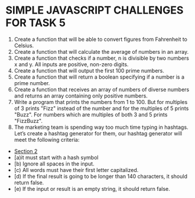 # SIMPLE JAVASCRIPT CHALLENGES FOR TASK 5

1) Create a function that will be able to convert figures from Fahrenheit to Celsius.
2) Create a function that will calculate the average of numbers in an array.
3) Create a function that checks if a number, n is divisible by two numbers x and y. All inputs are positive, non-zero digits.
4) Create a function that will output the first 100 prime numbers.
5) Create a function that will return a boolean specifying if a number is a prime number.
6) Create a function that receives an array of numbers of diverse numbers and returns an array containing only positive numbers.
7) Write a program that prints the numbers from 1 to 100. But for multiples of 3 prints "Fizz" instead of the number and for the multiples of 5 prints "Buzz". For numbers which are multiples of both 3 and 5 prints "FizzBuzz".
8) The marketing team is spending way too much time typing in hashtags. Let’s create a hashtag generator for them, our hashtag generator will meet the following criteria:
- [Section 2](#id-section2)
- [a)it must start with a hash symbol 
- [b) Ignore all spaces in the input.
- [c) All words must have their first letter capitalized.
- [d) If the final result is going to be longer than 140 characters, it should return false.
- [e) If the input or result is an empty string, it should return false.
